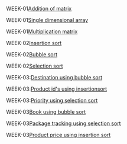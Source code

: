 WEEK-01[Addition of matrix](https://github.com/soumyabayya/2203A51592_DAA_Batch-02/blob/main/Addition_of_matrix.c)

WEEK-01[Single dimensional array](https://github.com/soumyabayya/2203A51592_DAA_Batch-02/blob/main/single_dimensional_array.c)

WEEK-01[Multiplication matrix](https://github.com/soumyabayya/2203A51592_DAA_Batch-02/blob/main/multiplication.c)

WEEK-02[Insertion sort](https://github.com/soumyabayya/2203A51592_DAA_Batch-02/blob/main/insertion_sort.c)

WEEK-02[Bubble sort](https://github.com/soumyabayya/2203A51592_DAA_Batch-02/blob/main/bubble_sort.c)

WEEK-02[Selection sort](https://github.com/soumyabayya/2203A51592_DAA_Batch-02/blob/main/selection_sort.c)

WEEK-03:[Destination using bubble sort](https://github.com/soumyabayya/2203A51592_DAA_Batch-02/blob/main/destination_bubblesort.cpp)

WEEK-03:[Product id's using insertionsort](https://github.com/soumyabayya/2203A51592_DAA_Batch-02/blob/main/productid_insertionsort.c)

WEEK-03:[Priority using selection sort](https://github.com/soumyabayya/2203A51592_DAA_Batch-02/blob/main/priority_selectionsort.c)

WEEK-03[Book using bubble sort](https://github.com/soumyabayya/2203A51592_DAA_Batch-02/blob/main/book_bubblesort.c)

WEEK-03[Package tracking using selection sort](https://github.com/soumyabayya/2203A51592_DAA_Batch-02/blob/main/trackingno_selectionsort.c)

WEEK-03[Product price using insertion sort](https://github.com/soumyabayya/2203A51592_DAA_Batch-02/blob/main/productprice_insertionsort.c)
